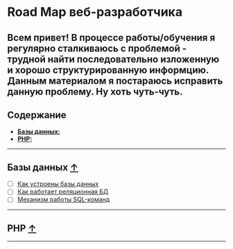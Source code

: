 # Road Map веб-разработчика
Всем привет! В процессе работы/обучения я регулярно сталкиваюсь с проблемой - трудной найти последовательно изложенную 
и хорошо структурированную информцию. Данным материалом я постараюсь исправить данную проблему. Ну хоть чуть-чуть.
---
## Содержание
- [**Базы данных:**](#Базы-данных-)
- [**PHP:**](#PHP-)

---
## Базы данных [&uarr;](#Содержание)
- [ ] [Как устроены базы данных](https://habr.com/ru/company/oleg-bunin/blog/358984/)
- [ ] [Как работает реляционная БД](https://habr.com/ru/company/mailru/blog/266811/)
- [ ] [Механизм работы SQL-команд](https://habr.com/ru/post/208400/)
---

## PHP [&uarr;](#Содержание)


---
